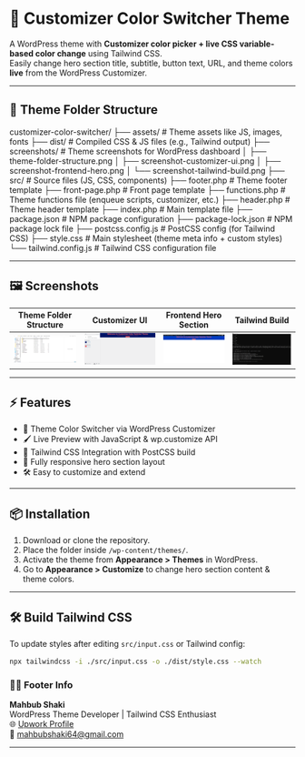 # 🎨 Customizer Color Switcher Theme

A WordPress theme with **Customizer color picker + live CSS variable-based color change** using Tailwind CSS.  
Easily change hero section title, subtitle, button text, URL, and theme colors **live** from the WordPress Customizer.

---

## 📂 Theme Folder Structure
customizer-color-switcher/
├── assets/                  # Theme assets like JS, images, fonts
├── dist/                    # Compiled CSS & JS files (e.g., Tailwind output)
├── screenshots/             # Theme screenshots for WordPress dashboard
│   ├── theme-folder-structure.png
│   ├── screenshot-customizer-ui.png
│   ├── screenshot-frontend-hero.png
│   └── screenshot-tailwind-build.png
├── src/                     # Source files (JS, CSS, components)
├── footer.php               # Theme footer template
├── front-page.php           # Front page template
├── functions.php            # Theme functions file (enqueue scripts, customizer, etc.)
├── header.php               # Theme header template
├── index.php                # Main template file
├── package.json             # NPM package configuration
├── package-lock.json        # NPM package lock file
├── postcss.config.js        # PostCSS config (for Tailwind CSS)
├── style.css                # Main stylesheet (theme meta info + custom styles)
└── tailwind.config.js       # Tailwind CSS configuration file

---

## 🖼️ Screenshots

| Theme Folder Structure | Customizer UI | Frontend Hero Section | Tailwind Build |
|------------------------|--------------|---------------------|----------------|
| ![Theme Folder](screenshots/theme-folder-structure.png) | ![Customizer UI](screenshots/screenshot-customizer-ui.png) | ![Frontend](screenshots/screenshot-frontend-hero.png) | ![Tailwind Build](screenshots/screenshot-tailwind-build.png) |

---

## ⚡ Features
- 🎨 Theme Color Switcher via WordPress Customizer
- 🖌 Live Preview with JavaScript & wp.customize API
- 💨 Tailwind CSS Integration with PostCSS build
- 📱 Fully responsive hero section layout
- 🛠 Easy to customize and extend

---

## 📦 Installation
1. Download or clone the repository.  
2. Place the folder inside `/wp-content/themes/`.  
3. Activate the theme from **Appearance > Themes** in WordPress.  
4. Go to **Appearance > Customize** to change hero section content & theme colors.

---

## 🛠️ Build Tailwind CSS
To update styles after editing `src/input.css` or Tailwind config:
```bash
npx tailwindcss -i ./src/input.css -o ./dist/style.css --watch
```

### 👨‍💻 Footer Info
**Mahbub Shaki**  
WordPress Theme Developer | Tailwind CSS Enthusiast  
🌐 [Upwork Profile](https://www.upwork.com/freelancers/~015df70a23d7f58180)  
📧 mahbubshaki64@gmail.com


---